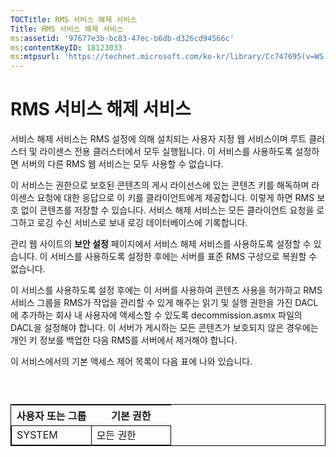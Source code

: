 ```yaml
---
TOCTitle: RMS 서비스 해제 서비스
Title: RMS 서비스 해제 서비스
ms:assetid: '97677e3b-bc83-47ec-b6db-d326cd94566c'
ms:contentKeyID: 18123033
ms:mtpsurl: 'https://technet.microsoft.com/ko-kr/library/Cc747695(v=WS.10)'
---
```


RMS 서비스 해제 서비스
======================

서비스 해제 서비스는 RMS 설정에 의해 설치되는 사용자 지정 웹 서비스이며 루트 클러스터 및 라이센스 전용 클러스터에서 모두 실행됩니다. 이 서비스를 사용하도록 설정하면 서버의 다른 RMS 웹 서비스는 모두 사용할 수 없습니다.

이 서비스는 권한으로 보호된 콘텐츠의 게시 라이선스에 있는 콘텐츠 키를 해독하며 라이센스 요청에 대한 응답으로 이 키를 클라이언트에게 제공합니다. 이렇게 하면 RMS 보호 없이 콘텐츠를 저장할 수 있습니다. 서비스 해제 서비스는 모든 클라이언트 요청을 로그하고 로깅 수신 서비스로 보내 로깅 데이터베이스에 기록합니다.

관리 웹 사이트의 **보안 설정** 페이지에서 서비스 해제 서비스를 사용하도록 설정할 수 있습니다. 이 서비스를 사용하도록 설정한 후에는 서버를 표준 RMS 구성으로 복원할 수 없습니다.

이 서비스를 사용하도록 설정 후에는 이 서버를 사용하여 콘텐츠 사용을 허가하고 RMS 서비스 그룹을 RMS가 작업을 관리할 수 있게 해주는 읽기 및 실행 권한을 가진 DACL에 추가하는 회사 내 사용자에 액세스할 수 있도록 decommission.asmx 파일의 DACL을 설정해야 합니다. 이 서버가 게시하는 모든 콘텐츠가 보호되지 않은 경우에는 개인 키 정보를 백업한 다음 RMS를 서버에서 제거해야 합니다.

이 서비스에서의 기본 액세스 제어 목록이 다음 표에 나와 있습니다.

###  

 
<table style="border:1px solid black;">
<colgroup>
<col width="50%" />
<col width="50%" />
</colgroup>
<thead>
<tr class="header">
<th>사용자 또는 그룹</th>
<th>기본 권한</th>
</tr>
</thead>
<tbody>
<tr class="odd">
<td style="border:1px solid black;">SYSTEM</td>
<td style="border:1px solid black;">모든 권한</td>
</tr>
</tbody>
</table>

